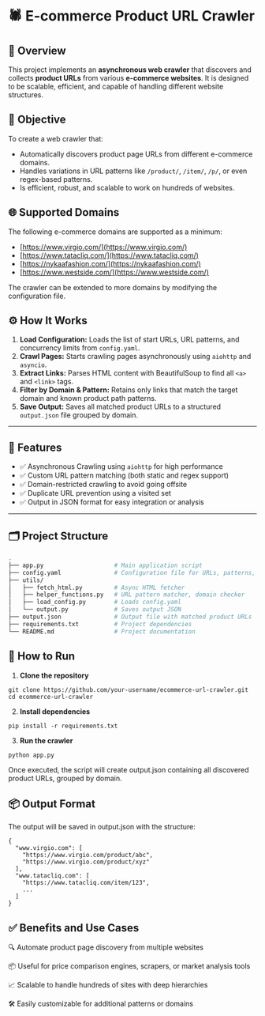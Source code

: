 # 🕷️ E-commerce Product URL Crawler

## 📌 Overview

This project implements an **asynchronous web crawler** that discovers and collects **product URLs** from various **e-commerce websites**. It is designed to be scalable, efficient, and capable of handling different website structures.


## 🎯 Objective

To create a web crawler that:
- Automatically discovers product page URLs from different e-commerce domains.
- Handles variations in URL patterns like `/product/`, `/item/`, `/p/`, or even regex-based patterns.
- Is efficient, robust, and scalable to work on hundreds of websites.


## 🌐 Supported Domains

The following e-commerce domains are supported as a minimum:

- [https://www.virgio.com/](https://www.virgio.com/)
- [https://www.tatacliq.com/](https://www.tatacliq.com/)
- [https://nykaafashion.com/](https://nykaafashion.com/)
- [https://www.westside.com/](https://www.westside.com/)

The crawler can be extended to more domains by modifying the configuration file.


## ⚙️ How It Works

1. **Load Configuration:** Loads the list of start URLs, URL patterns, and concurrency limits from `config.yaml`.
2. **Crawl Pages:** Starts crawling pages asynchronously using `aiohttp` and `asyncio`.
3. **Extract Links:** Parses HTML content with BeautifulSoup to find all `<a>` and `<link>` tags.
4. **Filter by Domain & Pattern:** Retains only links that match the target domain and known product path patterns.
5. **Save Output:** Saves all matched product URLs to a structured `output.json` file grouped by domain.

---

## 🧰 Features

- ✅ Asynchronous Crawling using `aiohttp` for high performance
- ✅ Custom URL pattern matching (both static and regex support)
- ✅ Domain-restricted crawling to avoid going offsite
- ✅ Duplicate URL prevention using a visited set
- ✅ Output in JSON format for easy integration or analysis

---

## 🗂️ Project Structure

```bash
.
├── app.py                    # Main application script
├── config.yaml               # Configuration file for URLs, patterns, limits
├── utils/
│   ├── fetch_html.py         # Async HTML fetcher
│   ├── helper_functions.py   # URL pattern matcher, domain checker
│   ├── load_config.py        # Loads config.yaml
│   └── output.py             # Saves output JSON
├── output.json               # Output file with matched product URLs
├── requirements.txt          # Project dependencies
└── README.md                 # Project documentation
```


## 🚀 How to Run
1. **Clone the repository**
```
git clone https://github.com/your-username/ecommerce-url-crawler.git
cd ecommerce-url-crawler
```

2. **Install dependencies**
```
pip install -r requirements.txt
```


3. **Run the crawler**
```
python app.py
```

Once executed, the script will create output.json containing all discovered product URLs, grouped by domain.



## 📦 Output Format
The output will be saved in output.json with the structure:

```
{
  "www.virgio.com": [
    "https://www.virgio.com/product/abc",
    "https://www.virgio.com/product/xyz"
  ],
  "www.tatacliq.com": [
    "https://www.tatacliq.com/item/123",
    ...
  ]
}
```

## ✅ Benefits and Use Cases
🔍 Automate product page discovery from multiple websites

📦 Useful for price comparison engines, scrapers, or market analysis tools

📈 Scalable to handle hundreds of sites with deep hierarchies

🛠️ Easily customizable for additional patterns or domains

